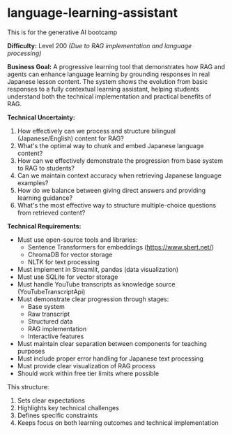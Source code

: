 # language-learning-assistant
This is for the generative AI bootcamp

**Difficulty:** Level 200 *(Due to RAG implementation and language processing)*

**Business Goal:**
A progressive learning tool that demonstrates how RAG and agents can enhance language learning by grounding responses in real Japanese lesson content. The system shows the evolution from basic responses to a fully contextual learning assistant, helping students understand both the technical implementation and practical benefits of RAG.

**Technical Uncertainty:**
1. How effectively can we process and structure bilingual (Japanese/English) content for RAG?
2. What's the optimal way to chunk and embed Japanese language content?
3. How can we effectively demonstrate the progression from base system to RAG to students?
4. Can we maintain context accuracy when retrieving Japanese language examples?
5. How do we balance between giving direct answers and providing learning guidance?
6. What's the most effective way to structure multiple-choice questions from retrieved content?

**Technical Requirements:**
* Must use open-source tools and libraries:
   * Sentence Transformers for embeddings (https://www.sbert.net/)
   * ChromaDB for vector storage
   * NLTK for text processing
* Must implement in Streamlit, pandas (data visualization)
* Must use SQLite for vector storage
* Must handle YouTube transcripts as knowledge source (YouTubeTranscriptApi)
* Must demonstrate clear progression through stages:
   * Base system
   * Raw transcript
   * Structured data
   * RAG implementation
   * Interactive features
* Must maintain clear separation between components for teaching purposes
* Must include proper error handling for Japanese text processing
* Must provide clear visualization of RAG process
* Should work within free tier limits where possible

This structure:
1. Sets clear expectations
2. Highlights key technical challenges
3. Defines specific constraints
4. Keeps focus on both learning outcomes and technical implementation